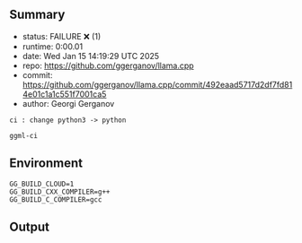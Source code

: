 ## Summary

- status:  FAILURE ❌ (1)
- runtime: 0:00.01
- date:    Wed Jan 15 14:19:29 UTC 2025
- repo:    https://github.com/ggerganov/llama.cpp
- commit:  https://github.com/ggerganov/llama.cpp/commit/492eaad5717d2df7fd814e01c1a1c551f7001ca5
- author:  Georgi Gerganov
```
ci : change python3 -> python

ggml-ci
```

## Environment

```
GG_BUILD_CLOUD=1
GG_BUILD_CXX_COMPILER=g++
GG_BUILD_C_COMPILER=gcc
```

## Output

